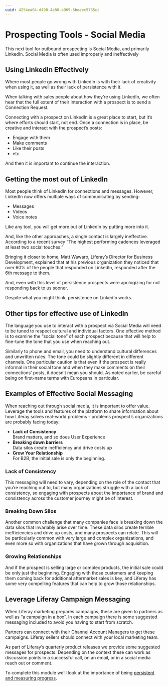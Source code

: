 ```yaml
---
uuid: 4254ea04-d498-4e80-a969-6beeec5735cc
---
```


# Prospecting Tools - Social Media

This next tool for outbound prospecting is Social Media, and primarily LinkedIn.  Social Media is often used improperly and ineffectively

## Using LinkedIn Effectively

Where most people go wrong with LinkedIn is with their lack of creativity when using it, as well as their lack of persistence with it.

When talking with sales people about how they’re using LinkedIn, we often hear that the full extent of their interaction with a prospect is to send a Connection Request.

Connecting with a prospect on LinkedIn is a great place to start, but it’s where efforts should start, not end. Once a connection is in place, be creative and interact with the prospect’s posts:

* Engage with them
* Make comments
* Like their posts
* etc.

And then it is important to continue the interaction.

## Getting the most out of LinkedIn

Most people think of LinkedIn for connections and messages. However, LinkedIn now offers multiple ways of communicating by sending:

* Messages
* Videos
* Voice notes

Like any tool, you will get more out of LinkedIn by putting more into it.

And, like the other approaches, a single contact is largely ineffective. According to a recent survey “The highest performing cadences leveraged at least two social touches.”

Bringing it closer to home, Matt Wawaro, Liferay’s Director for Business Development, explained that at his previous organization they noticed that over 60% of the people that responded on LinkedIn, responded after the 6th message to them.

And, even with this level of persistence prospects were apologizing for not responding back to us sooner. 

Despite what you might think, persistence on LinkedIn works.

## Other tips for effective use of LinkedIn

The language you use to interact with a prospect via Social Media will need to be tuned to respect cultural and individual factors. One effective method is to examine the “social tone” of each prospect because that will help to fine-tune the tone that you use when reaching out. 

Similarly to phone and email, you need to understand cultural differences and unwritten rules. The tone could be slightly different in different channels. One particular caution is that even if the prospect is really informal in their social tone and when they make comments on their connections’ posts, it doesn’t mean you should. As noted earlier, be careful being on first-name terms with Europeans in particular. 

## Examples of Effective Social Messaging 

When reaching out through social media, it is important to offer value. Leverage the tools and features of the platform to share information about how Liferay solves real-world problems - problems prospect’s organizations are probably facing today:

* **Lack of Consistency** \
Brand matters, and so does User Experience
* **Breaking down barriers** \
Data silos create inefficiency and drive costs up
* **Grow Your Relationship** \
For B2B, the initial sale is only the beginning. 

### Lack of Consistency

This messaging will need to vary, depending on the role of the contact that you’re reaching out to, but many organizations struggle with a lack of consistency, so engaging with prospects about the importance of brand and consistency across the customer journey might be of interest. 

### Breaking Down Silos

Another common challenge that many companies face is breaking down the data silos that invariably arise over time. These data silos create terrible inefficiencies and drive up costs, and many prospects can relate. This will be particularly common with very large and complex organizations, and even more so with organizations that have grown through acquisition.

### Growing Relationships

And if the prospect is selling large or complex products, the initial sale could be only just the beginning. Engaging with those customers and keeping them coming back for additional aftermarket sales is key, and Liferay has some very compelling features that can help to grow those relationships.  

## Leverage Liferay Campaign Messaging

When Liferay marketing prepares campaigns, these are given to partners as well as “a campaign in a box”. In each campaign there is some suggested messaging included to avoid you having to start from scratch. 

Partners can connect with their Channel Account Managers to get these campaigns.  Liferay sellers should connect with your local marketing team. 

As part of Liferay’s quarterly product releases we provide some suggested messages for prospects. Depending on the context these can work as discussion points in a successful call, on an email, or in a social media reach out or comment.

To complete this module we’ll look at the importance of being [persistent and measuring progress](./persistence-measurement.md).
